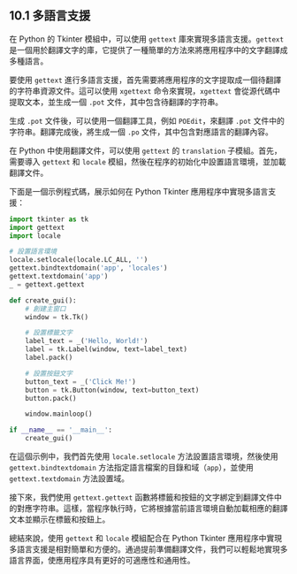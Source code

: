 ## 10.1 多語言支援

在 Python 的 Tkinter 模組中，可以使用 `gettext` 庫來實現多語言支援。`gettext` 是一個用於翻譯文字的庫，它提供了一種簡單的方法來將應用程序中的文字翻譯成多種語言。

要使用 `gettext` 進行多語言支援，首先需要將應用程序的文字提取成一個待翻譯的字符串資源文件。這可以使用 `xgettext` 命令來實現，`xgettext` 會從源代碼中提取文本，並生成一個 `.pot` 文件，其中包含待翻譯的字符串。

生成 `.pot` 文件後，可以使用一個翻譯工具，例如 `POEdit`，來翻譯 `.pot` 文件中的字符串。翻譯完成後，將生成一個 `.po` 文件，其中包含對應語言的翻譯內容。

在 Python 中使用翻譯文件，可以使用 `gettext` 的 `translation` 子模組。首先，需要導入 `gettext` 和 `locale` 模組，然後在程序的初始化中設置語言環境，並加載翻譯文件。

下面是一個示例程式碼，展示如何在 Python Tkinter 應用程序中實現多語言支援：

```python
import tkinter as tk
import gettext
import locale

# 設置語言環境
locale.setlocale(locale.LC_ALL, '')
gettext.bindtextdomain('app', 'locales')
gettext.textdomain('app')
_ = gettext.gettext

def create_gui():
    # 創建主窗口
    window = tk.Tk()

    # 設置標籤文字
    label_text = _('Hello, World!')
    label = tk.Label(window, text=label_text)
    label.pack()

    # 設置按鈕文字
    button_text = _('Click Me!')
    button = tk.Button(window, text=button_text)
    button.pack()

    window.mainloop()

if __name__ == '__main__':
    create_gui()
```

在這個示例中，我們首先使用 `locale.setlocale` 方法設置語言環境，然後使用 `gettext.bindtextdomain` 方法指定語言檔案的目錄和域（`app`），並使用 `gettext.textdomain` 方法設置域。

接下來，我們使用 `gettext.gettext` 函數將標籤和按鈕的文字綁定到翻譯文件中的對應字符串。這樣，當程序執行時，它將根據當前語言環境自動加載相應的翻譯文本並顯示在標籤和按鈕上。

總結來說，使用 `gettext` 和 `locale` 模組配合在 Python Tkinter 應用程序中實現多語言支援是相對簡單和方便的。通過提前準備翻譯文件，我們可以輕鬆地實現多語言界面，使應用程序具有更好的可適應性和通用性。